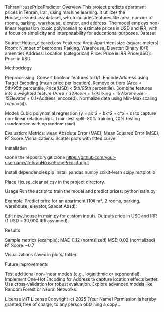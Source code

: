TehranHousePricePredictor
Overview
This project predicts apartment prices in Tehran, Iran, using machine learning. It utilizes the House_cleaned.csv dataset, which includes features like area, number of rooms, parking, warehouse, elevator, and address. The model employs non-linear regression (cubic polynomial) to estimate prices in USD and IRR, with a focus on simplicity and interpretability for educational purposes.
Dataset

Source: House_cleaned.csv
Features:
Area: Apartment size (square meters)
Room: Number of bedrooms
Parking, Warehouse, Elevator: Binary (0/1) amenities
Address: Location (categorical)
Price: Price in IRR
Price(USD): Price in USD



Methodology

Preprocessing:
Convert boolean features to 0/1.
Encode Address using Target Encoding (mean price per location).
Remove outliers (Area < 5th/95th percentile, Price(USD) < 5th/95th percentile).
Combine features into a weighted feature (Area + 20*Room + 15*Parking + 15*Warehouse + 15*Elevator + 0.1*Address_encoded).
Normalize data using Min-Max scaling (x/max(x)).


Model:
Cubic polynomial regression (y = a*x^3 + b*x^2 + c*x + d) to capture non-linear relationships.
Train-test split: 80% training, 20% testing (randomized with np.random.rand).


Evaluation:
Metrics: Mean Absolute Error (MAE), Mean Squared Error (MSE), R² Score.
Visualizations: Scatter plots with fitted curve.



Installation

Clone the repository:git clone https://github.com/your-username/TehranHousePricePredictor.git


Install dependencies:pip install pandas numpy scikit-learn scipy matplotlib


Place House_cleaned.csv in the project directory.

Usage
Run the script to train the model and predict prices:
python main.py

Example: Predict price for an apartment (100 m², 2 rooms, parking, warehouse, elevator, Saadat Abad):

Edit new_house in main.py for custom inputs.
Outputs price in USD and IRR (1 USD = 30,000 IRR assumed).

Results

Sample metrics (example):
MAE: 0.12 (normalized)
MSE: 0.02 (normalized)
R² Score: ~0.7


Visualizations saved in plots/ folder.

Future Improvements

Test additional non-linear models (e.g., logarithmic or exponential).
Implement One-Hot Encoding for Address to capture location effects better.
Use cross-validation for robust evaluation.
Explore advanced models like Random Forest or Neural Networks.

License
MIT License
Copyright (c) 2025 [Your Name]
Permission is hereby granted, free of charge, to any person obtaining a copy...
